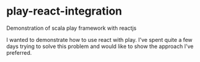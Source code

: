 # play-react-integration
Demonstration of scala play framework with reactjs

I wanted to demonstrate how to use react with play. I've spent quite a few days trying to solve this problem and would like to show the approach I've preferred.

